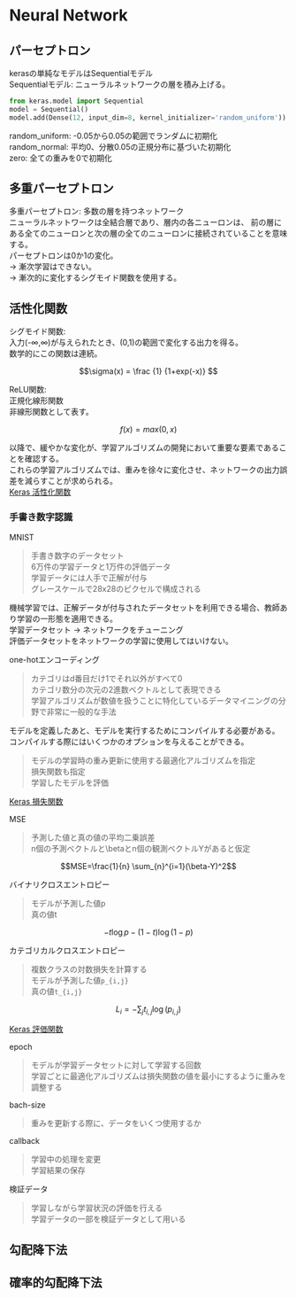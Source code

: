 # Neural Network  

## パーセプトロン  
kerasの単純なモデルはSequentialモデル  
Sequentialモデル: ニューラルネットワークの層を積み上げる。    
```Python
from keras.model import Sequential  
model = Sequential()  
model.add(Dense(12, input_dim=8, kernel_initializer='random_uniform'))  
```
random_uniform: -0.05から0.05の範囲でランダムに初期化  
random_normal: 平均0、分散0.05の正規分布に基づいた初期化  
zero: 全ての重みを0で初期化  


## 多重パーセプトロン  
多重パーセプトロン: 多数の層を持つネットワーク  
ニューラルネットワークは全結合層であり、層内の各ニューロンは、
前の層にある全てのニューロンと次の層の全てのニューロンに接続されていることを意味する。  
パーセプトロンは0か1の変化。  
→ 漸次学習はできない。  
→ 漸次的に変化するシグモイド関数を使用する。  


## 活性化関数  
シグモイド関数:  
入力(-∞,∞)が与えられたとき、(0,1)の範囲で変化する出力を得る。  
数学的にこの関数は連続。  
```math  
\sigma(x) = \frac {1} {1+exp(-x)}  
```  
ReLU関数:  
正規化線形関数  
非線形関数として表す。  
```math  
f(x)=max(0,x)  
```  
以降で、緩やかな変化が、学習アルゴリズムの開発において重要な要素であることを確認する。  
これらの学習アルゴリズムでは、重みを徐々に変化させ、ネットワークの出力誤差を減らすことが求められる。  
[Keras 活性化関数](https://keras.io/ja/activations/)

### 手書き数字認識  
MNIST  
>手書き数字のデータセット  
>6万件の学習データと1万件の評価データ  
>学習データには人手で正解が付与  
>グレースケールで28x28のピクセルで構成される


機械学習では、正解データが付与されたデータセットを利用できる場合、教師あり学習の一形態を適用できる。  
学習データセット → ネットワークをチューニング  
評価データセットをネットワークの学習に使用してはいけない。  

one-hotエンコーディング  
>カテゴリはd番目だけ1でそれ以外がすべて0  
>カテゴリ数分の次元の2進数ベクトルとして表現できる  
>学習アルゴリズムが数値を扱うことに特化しているデータマイニングの分野で非常に一般的な手法  

モデルを定義したあと、モデルを実行するためにコンパイルする必要がある。  
コンパイルする際にはいくつかのオプションを与えることができる。  
>モデルの学習時の重み更新に使用する最適化アルゴリズムを指定  
>損失関数も指定  
>学習したモデルを評価  

[Keras 損失関数](https://keras.io/ja/losses/)  

MSE  
>予測した値と真の値の平均二乗誤差  
>n個の予測ベクトルと\betaとn個の観測ベクトルYがあると仮定  
```math  
MSE=\frac{1}{n} \sum_{n}^{i=1}(\beta-Y)^2
```  

バイナリクロスエントロピー  
>モデルが予測した値p  
>真の値t  
```math
-t\log{p}-(1-t)\log{(1-p)}
```  

カテゴリカルクロスエントロピー  
>複数クラスの対数損失を計算する  
>モデルが予測した値`p_{i,j}`  
>真の値`t_{i,j}`  
```math
L_i=-\sum_{j}t_{i,j}\log{(p_{i,j})}
```  
[Keras 評価関数](https://keras.io/ja/metrics/)  

epoch  
>モデルが学習データセットに対して学習する回数  
>学習ごとに最適化アルゴリズムは損失関数の値を最小にするように重みを調整する  

bach-size  
>重みを更新する際に、データをいくつ使用するか  

callback  
>学習中の処理を変更  
>学習結果の保存  

検証データ  
>学習しながら学習状況の評価を行える  
>学習データの一部を検証データとして用いる  



## 勾配降下法  



## 確率的勾配降下法  



